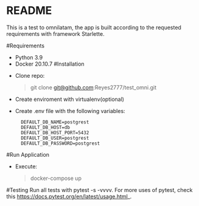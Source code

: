 # README
This is a test to omnilatam, the app is built according to the requested requirements with framework Starlette.

#Requirements
  - Python 3.9
  - Docker 20.10.7
#Installation
* Clone repo: 
  > git clone git@github.com:Reyes2777/test_omni.git

* Create enviroment with virtualenv(optional)

* Create .env file with the following variables:
  ~~~
    DEFAULT_DB_NAME=postgrest
    DEFAULT_DB_HOST=db
    DEFAULT_DB_HOST_PORT=5432
    DEFAULT_DB_USER=postgrest
    DEFAULT_DB_PASSWORD=postgrest
  
#Run Application

* Execute:
  >  docker-compose up

#Testing
Run all tests with pytest -s -vvvv. For more uses of pytest, check this <https://docs.pytest.org/en/latest/usage.html>_.
